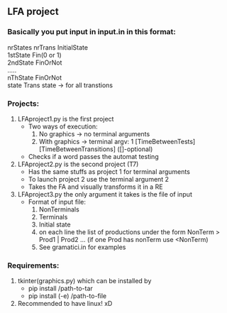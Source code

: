 ## LFA project



### Basically you put input in input.in in this format:

nrStates nrTrans InitialState  
1stState Fin(0 or 1)  
2ndState FinOrNot  
.....  
nThState FinOrNot  
state Trans state  -> for all transtions  

### Projects:

1. LFAproject1.py is the first project
    * Two ways of execution:
        1. No graphics -> no terminal arguments
        1. With graphics -> terminal argv: 1 [TimeBetweenTests] [TimeBetweenTransitions] ([]-optional)
    * Checks if a word passes the automat testing
1. LFAproject2.py is the second project (T7)
    * Has the same stuffs as project 1 for terminal arguments
    * To launch project 2 use the terminal argument 2
    * Takes the FA and visually transforms it in a RE
1. LFAproject3.py the only argument it takes is the file of input
    * Format of input file:
        1. NonTerminals
        1. Terminals
        1. Initial state
        1. on each line the list of productions under the form NonTerm > Prod1 | Prod2 ... (if one Prod has nonTerm use <NonTerm)
        1. See gramatici.in for examples


### Requirements:
1. tkinter(graphics.py) which can be installed by
    * pip install /path-to-tar
    * pip install (-e) /path-to-file
1. Recommended to have linux! xD

